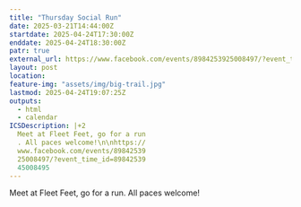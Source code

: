 ```yaml
---
title: "Thursday Social Run"
date: 2025-03-21T14:44:00Z
startdate: 2025-04-24T17:30:00Z
enddate: 2025-04-24T18:30:00Z
patr: true
external_url: https://www.facebook.com/events/8984253925008497/?event_time_id=8984253945008495
layout: post
location: 
feature-img: "assets/img/big-trail.jpg"
lastmod: 2025-04-24T19:07:25Z
outputs:
  - html
  - calendar
ICSDescription: |+2
  Meet at Fleet Feet, go for a run  . All paces welcome!\n\nhttps://  www.facebook.com/events/89842539  25008497/?event_time_id=89842539  45008495
---
```


Meet at Fleet Feet, go for a run. All paces welcome!<br>
  <br>
  
